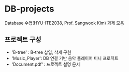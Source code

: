 # DB-projects
Database 수업(HYU-ITE2038, Prof. Sangwook Kim) 과제 모음

## 프로젝트 구성
- 'B-tree' : B-tree 삽입, 삭제 구현
- 'Music_Player': DB 연결 기반 음악 플레이어 미니 프로젝트
- 'Document.pdf' : 프로젝트 설명 문서

  
